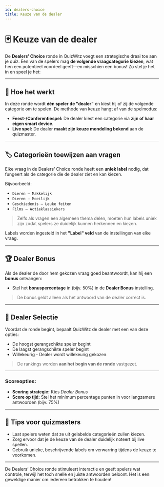 ```yaml
---
id: dealers-choice
title: Keuze van de dealer
---
```


# 🃏 Keuze van de dealer

De **Dealers’ Choice** ronde in QuizWitz voegt een strategische draai toe aan je quiz.
Een van de spelers mag **de volgende vraagcategorie kiezen**, wat hen een potentieel voordeel geeft—en misschien een bonus! Zo stel je het in en speel je het:

---

## 🔧 Hoe het werkt

In deze ronde wordt **één speler de "dealer"** en kiest hij of zij de volgende categorie om te spelen. De methode van keuze hangt af van de spelmodus:

- **Feest-/Conferentiespel:** De dealer kiest een categorie via **zijn of haar eigen smart device**.
- **Live spel:** De dealer **maakt zijn keuze mondeling bekend** aan de quizmaster.

---

## 🏷️ Categorieën toewijzen aan vragen

Elke vraag in de Dealers’ Choice ronde heeft een **uniek label** nodig, dat fungeert als de categorie die de dealer ziet en kan kiezen.

Bijvoorbeeld:

- `Dieren – Makkelijk`
- `Dieren – Moeilijk`
- `Geschiedenis – Leuke feiten`
- `Films – Actieklassiekers`

> Zelfs als vragen een algemeen thema delen, moeten hun labels uniek zijn zodat spelers ze duidelijk kunnen herkennen en kiezen.

Labels worden ingesteld in het **"Label" veld** van de instellingen van elke vraag.

---

## 🏆 Dealer Bonus

Als de dealer de door hem gekozen vraag goed beantwoordt, kan hij een **bonus** ontvangen:

- Stel het **bonuspercentage** in (bijv. 50%) in de **Dealer Bonus** instelling.

> De bonus geldt alleen als het antwoord van de dealer correct is.

---

## 👑 Dealer Selectie

Voordat de ronde begint, bepaalt QuizWitz de dealer met een van deze opties:

- De hoogst gerangschikte speler begint
- De laagst gerangschikte speler begint
- Willekeurig - Dealer wordt willekeurig gekozen

> De rankings worden **aan het begin van de ronde** vastgezet.

---

### Scoreopties:

- **Scoring strategie:** Kies _Dealer Bonus_
- **Score op tijd:** Stel het minimum percentage punten in voor langzamere antwoorden (bijv. 75%)

---

## 📝 Tips voor quizmasters

- Laat spelers weten dat ze uit gelabelde categorieën zullen kiezen.
- Zorg ervoor dat je de keuze van de dealer duidelijk noteert bij live spellen.
- Gebruik unieke, beschrijvende labels om verwarring tijdens de keuze te voorkomen.

---

De Dealers’ Choice ronde stimuleert interactie en geeft spelers wat controle, terwijl het toch snelle en juiste antwoorden beloont. Het is een geweldige manier om iedereen betrokken te houden!


